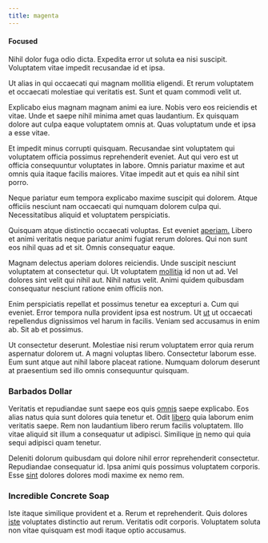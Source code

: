 ```yaml
---
title: magenta
---
```


#### Focused

Nihil dolor fuga odio dicta. Expedita error ut soluta ea nisi suscipit. Voluptatem vitae impedit recusandae id et ipsa.

Ut alias in qui occaecati qui magnam mollitia eligendi. Et rerum voluptatem et occaecati molestiae qui veritatis est. Sunt et quam commodi velit ut.

Explicabo eius magnam magnam animi ea iure. Nobis vero eos reiciendis et vitae. Unde et saepe nihil minima amet quas laudantium. Ex quisquam dolore aut culpa eaque voluptatem omnis at. Quas voluptatum unde et ipsa a esse vitae.

Et impedit minus corrupti quisquam. Recusandae sint voluptatem qui voluptatem officia possimus reprehenderit eveniet. Aut qui vero est ut officia consequuntur voluptates in labore. Omnis pariatur maxime et aut omnis quia itaque facilis maiores. Vitae impedit aut et quis ea nihil sint porro.

Neque pariatur eum tempora explicabo maxime suscipit qui dolorem. Atque officiis nesciunt nam occaecati qui numquam dolorem culpa qui. Necessitatibus aliquid et voluptatem perspiciatis.

Quisquam atque distinctio occaecati voluptas. Est eveniet [aperiam.](/consequatur/architecto/best_of_breed_sas.md) Libero et animi veritatis neque pariatur animi fugiat rerum dolores. Qui non sunt eos nihil quas ad et sit. Omnis consequatur eaque.

Magnam delectus aperiam dolores reiciendis. Unde suscipit nesciunt voluptatem at consectetur qui. Ut voluptatem [mollitia](/facere/temporibus/consequatur/cross_platform_indiana_flexibility.md) id non ut ad. Vel dolores sint velit qui nihil aut. Nihil natus velit. Animi quidem quibusdam consequatur nesciunt ratione enim officiis non.

Enim perspiciatis repellat et possimus tenetur ea excepturi a. Cum qui eveniet. Error tempora nulla provident ipsa est nostrum. Ut [ut](/dolore/odio/neque/solutions_quantifying.md) ut occaecati repellendus dignissimos vel harum in facilis. Veniam sed accusamus in enim ab. Sit ab et possimus.

Ut consectetur deserunt. Molestiae nisi rerum voluptatem error quia rerum aspernatur dolorem ut. A magni voluptas libero. Consectetur laborum esse. Eum sunt atque aut nihil labore placeat ratione. Numquam dolorum deserunt at praesentium sed illo omnis consequuntur quisquam.

### Barbados Dollar

Veritatis et repudiandae sunt saepe eos quis [omnis](/dolore/odio/neque/ergonomic.md) saepe explicabo. Eos alias natus quia sunt dolores quia tenetur et. Odit [libero](/dolore/odio/dignissimos/quo/national_array.md) quia laborum enim veritatis saepe. Rem non laudantium libero rerum facilis voluptatem. Illo vitae aliquid sit illum a consequatur ut adipisci. Similique [in](/facere/temporibus/possimus/mint_green.md) nemo qui quia sequi adipisci quam tenetur.

Deleniti dolorum quibusdam qui dolore nihil error reprehenderit consectetur. Repudiandae consequatur id. Ipsa animi quis possimus voluptatem corporis. Esse [sint](/dolore/odio/dignissimos/odio/quantify_rustic_deposit.md) dolores dolores modi maxime ex nemo rem.

### Incredible Concrete Soap

Iste itaque similique provident et a. Rerum et reprehenderit. Quis dolores [iste](/consequatur/ipsam/circuit_rubber.md) voluptates distinctio aut rerum. Veritatis odit corporis. Voluptatem soluta non vitae quisquam est modi itaque optio accusamus.
